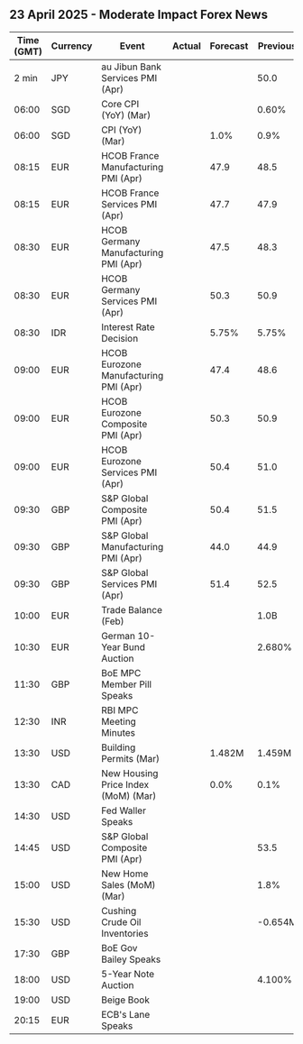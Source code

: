 ## 23 April 2025 - Moderate Impact Forex News

| Time (GMT) | Currency | Event | Actual | Forecast | Previous |
|------|----------|-------|--------|----------|----------|
| 2 min | JPY | au Jibun Bank Services PMI (Apr) |  |  | 50.0 |
| 06:00 | SGD | Core CPI (YoY) (Mar) |  |  | 0.60% |
| 06:00 | SGD | CPI (YoY) (Mar) |  | 1.0% | 0.9% |
| 08:15 | EUR | HCOB France Manufacturing PMI (Apr) |  | 47.9 | 48.5 |
| 08:15 | EUR | HCOB France Services PMI (Apr) |  | 47.7 | 47.9 |
| 08:30 | EUR | HCOB Germany Manufacturing PMI (Apr) |  | 47.5 | 48.3 |
| 08:30 | EUR | HCOB Germany Services PMI (Apr) |  | 50.3 | 50.9 |
| 08:30 | IDR | Interest Rate Decision |  | 5.75% | 5.75% |
| 09:00 | EUR | HCOB Eurozone Manufacturing PMI (Apr) |  | 47.4 | 48.6 |
| 09:00 | EUR | HCOB Eurozone Composite PMI (Apr) |  | 50.3 | 50.9 |
| 09:00 | EUR | HCOB Eurozone Services PMI (Apr) |  | 50.4 | 51.0 |
| 09:30 | GBP | S&P Global Composite PMI (Apr) |  | 50.4 | 51.5 |
| 09:30 | GBP | S&P Global Manufacturing PMI (Apr) |  | 44.0 | 44.9 |
| 09:30 | GBP | S&P Global Services PMI (Apr) |  | 51.4 | 52.5 |
| 10:00 | EUR | Trade Balance (Feb) |  |  | 1.0B |
| 10:30 | EUR | German 10-Year Bund Auction |  |  | 2.680% |
| 11:30 | GBP | BoE MPC Member Pill Speaks |  |  |  |
| 12:30 | INR | RBI MPC Meeting Minutes |  |  |  |
| 13:30 | USD | Building Permits (Mar) |  | 1.482M | 1.459M |
| 13:30 | CAD | New Housing Price Index (MoM) (Mar) |  | 0.0% | 0.1% |
| 14:30 | USD | Fed Waller Speaks |  |  |  |
| 14:45 | USD | S&P Global Composite PMI (Apr) |  |  | 53.5 |
| 15:00 | USD | New Home Sales (MoM) (Mar) |  |  | 1.8% |
| 15:30 | USD | Cushing Crude Oil Inventories |  |  | -0.654M |
| 17:30 | GBP | BoE Gov Bailey Speaks |  |  |  |
| 18:00 | USD | 5-Year Note Auction |  |  | 4.100% |
| 19:00 | USD | Beige Book |  |  |  |
| 20:15 | EUR | ECB's Lane Speaks |  |  |  |
